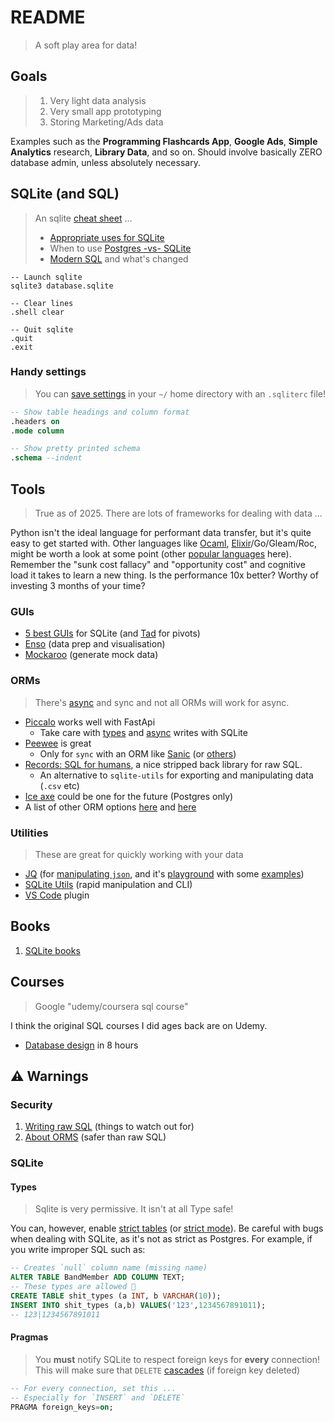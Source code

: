 # README

> A soft play area for data!

## Goals

> 1. Very light data analysis
> 2. Very small app prototyping
> 3. Storing Marketing/Ads data

Examples such as the **Programming Flashcards App**, **Google Ads**, **Simple Analytics** research, **Library Data**, and so on. Should involve basically ZERO database admin, unless absolutely necessary.


## SQLite (and SQL)

> An sqlite [cheat sheet](https://vhernando.github.io/sqlite3-cheat-sheet) ...
> - [Appropriate uses for SQLite](https://www.sqlite.org/whentouse.html)
> - When to use [Postgres -vs- SQLite](https://www.boltic.io/blog/postgresql-vs-sqlite)
> - [Modern SQL](https://modern-sql.com/) and what's changed

```terminal
-- Launch sqlite
sqlite3 database.sqlite

-- Clear lines
.shell clear

-- Quit sqlite
.quit
.exit
```

### Handy settings

> You can [save settings](https://stackoverflow.com/a/42910299) in your `~/` home directory with an `.sqliterc` file!

```sql
-- Show table headings and column format
.headers on
.mode column

-- Show pretty printed schema
.schema --indent
```


## Tools

> True as of 2025. There are lots of frameworks for dealing with data ...

Python isn't the ideal language for performant data transfer, but it's quite easy to get started with. Other languages like [Ocaml](https://aantron.github.io/dream/), [Elixir](https://www.phoenixframework.org/)/Go/Gleam/Roc, might be worth a look at some point (other [popular languages](https://survey.stackoverflow.co/2024/technology) here). Remember the "sunk cost fallacy" and "opportunity cost" and cognitive load it takes to learn a new thing. Is the performance 10x better? Worthy of investing 3 months of your time?

### GUIs

- [5 best GUIs](https://turso.tech/blog/5-best-free-sqlite-gui) for SQLite (and [Tad](https://www.tadviewer.com/) for pivots)
- [Enso](https://help.enso.org/) (data prep and visualisation)
- [Mockaroo](https://www.mockaroo.com/) (generate mock data)

### ORMs

> There's [async](https://www.youtube.com/watch?v=GSiZkP7cI80) and sync and not all ORMs will work for async.

- [Piccalo](https://piccolo-orm.com/) works well with FastApi
    - Take care with [types](https://github.com/piccolo-orm/piccolo/issues/1187) and [async](https://piccolo-orm.readthedocs.io/en/1.3.2/piccolo/tutorials/using_sqlite_and_asyncio_effectively.html) writes with SQLite
- [Peewee](https://docs.peewee-orm.com/en/latest/peewee/database.html#sanic) is great
    - Only for `sync` with an ORM like [Sanic](https://sanic.readthedocs.io/en/stable/) (or [others](https://docs.peewee-orm.com/en/latest/peewee/database.html#sanic))
- [Records: SQL for humans](https://github.com/kennethreitz/records), a nice stripped back library for raw SQL.
    - An alternative to `sqlite-utils` for exporting and manipulating data (`.csv` etc)
- [Ice axe](https://github.com/piercefreeman/iceaxe) could be one for the future (Postgres only)
- A list of other ORM options [here](https://github.com/grundic/awesome-python-models?tab=readme-ov-file#odm-orm-active-record) and [here](https://github.com/vajol/python-data-engineering-resources/blob/main/resources/orms-for-python.md#list-of-orms)


### Utilities

> These are great for quickly working with your data

- [JQ](https://jqlang.org/) (for [manipulating `json`](https://programminghistorian.org/en/lessons/json-and-jq), and it's [playground](https://play.jqlang.org/) with some [examples](https://programminghistorian.org/en/lessons/json-and-jq))
- [SQLite Utils](https://sqlite-utils.datasette.io/en/stable/) (rapid manipulation and CLI)
- [VS Code](https://marketplace.visualstudio.com/items?itemName=alexcvzz.vscode-sqlite) plugin


## Books

1. [SQLite books](https://www.sqlite.org/books.html)

## Courses

> Google "udemy/coursera sql course"

I think the original SQL courses I did ages back are on Udemy.

- [Database design](https://www.youtube.com/playlist?list=PL_c9BZzLwBRK0Pc28IdvPQizD2mJlgoID) in 8 hours


## ⚠️ Warnings

### Security

1. [Writing raw SQL](https://www.youtube.com/watch?v=Cp3bXHYp-bY) (things to watch out for)
2. [About ORMS](https://www.fullstackpython.com/object-relational-mappers-orms.html) (safer than raw SQL)

### SQLite
#### Types

> Sqlite is very permissive.
> It isn't at all Type safe!

You can, however, enable [strict tables](https://www.sqlite.org/stricttables.html) (or [strict mode](https://sqlite.org/src/wiki?name=StrictMode)). Be careful with bugs when dealing with SQLite, as it's not as strict as Postgres. For example, if you write improper SQL such as:

```sql
-- Creates `null` column name (missing name) 
ALTER TABLE BandMember ADD COLUMN TEXT;
-- These types are allowed 🤦
CREATE TABLE shit_types (a INT, b VARCHAR(10));
INSERT INTO shit_types (a,b) VALUES('123',1234567891011);
-- 123|1234567891011
```

#### Pragmas

> You **must** notify SQLite to respect foreign keys for **every** connection!
> This will make sure that `DELETE` [cascades](https://www.techonthenet.com/sqlite/foreign_keys/foreign_delete.php) (if foreign key deleted)

```sql
-- For every connection, set this ...
-- Especially for `INSERT` and `DELETE`
PRAGMA foreign_keys=on;
```


